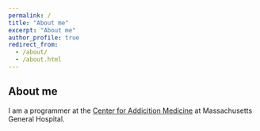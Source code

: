 ```yaml
---
permalink: /
title: "About me"
excerpt: "About me"
author_profile: true
redirect_from: 
  - /about/
  - /about.html
---
```


## About me

I am a programmer at the [Center for Addicition Medicine](https://www.mghaddictionmedicine.com) at Massachusetts General Hospital.


